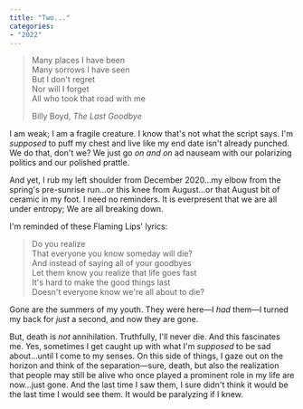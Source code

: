 ```yaml
---
title: "Two..."
categories:
- "2022"
---
```


> Many places I have been  
Many sorrows I have seen  
But I don't regret  
Nor will I forget  
All who took that road with me  
>
> Billy Boyd, *The Last Goodbye*

I am weak; I am a fragile creature.  I know that's not what the script says.  I'm *supposed* to puff my chest and live like my end date isn't already punched.  We do that, don't we?  We just go *on and on* ad nauseam with our polarizing politics and our polished prattle.

And yet, I rub my left shoulder from December 2020...my elbow from the spring's pre-sunrise run...or this knee from August...or that August bit of ceramic in my foot.  I need no reminders.  It is everpresent that we are all under entropy; We are all breaking down. 

I'm reminded of these Flaming Lips' lyrics:

> Do you realize  
That everyone you know someday will die?  
And instead of saying all of your goodbyes  
Let them know you realize that life goes fast    
It's hard to make the good things last   
Doesn't everyone know we're all about to die?    

Gone are the summers of my youth.  They were here—I *had* them—I turned my back for *just* a second, and now they are gone.

But, death is *not* annihilation.  Truthfully, I'll never die.  And this fascinates me.  Yes, sometimes I get caught up with what I'm *supposed* to be sad about...until I come to my senses.  On this side of things, I gaze out on the horizon and think of the separation—sure, death, but also the realization that people may still be alive who once played a prominent role in my life are now...just gone.  And the last time I saw them, I sure didn't think it would be the last time I would see them.  It would be paralyzing if I knew.